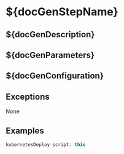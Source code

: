 # ${docGenStepName}

## ${docGenDescription}

## ${docGenParameters}

## ${docGenConfiguration}

## Exceptions

None

## Examples

```groovy
kubernetesDeploy script: this
```